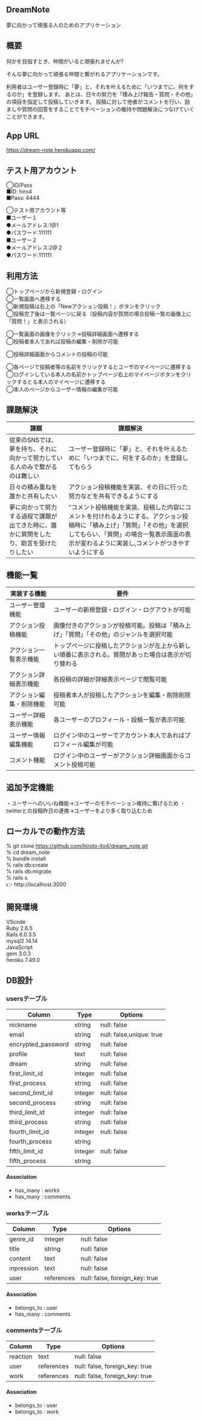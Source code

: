 ## DreamNote

夢に向かって頑張る人のためのアプリケーション

## 概要

何かを目指すとき、仲間がいると頑張れませんか?

そんな夢に向かって頑張る仲間と繋がれるアプリケーションです。

利用者はユーザー登録時に「夢」と、それを叶えるために「いつまでに、何をするのか」を登録します。
あとは、日々の努力を「積み上げ報告・質問・その他」の項目を指定して投稿していきます。
投稿に対して他者がコメントを行い、励ましや質問の回答をすることでモチベーションの維持や問題解決につなげていくことができます。

## App URL

https://dream-note.herokuapp.com/

## テスト用アカウント
◯ID/Pass  
 ■ID: hiro4  
 ■Pass: 4444  

◯テスト用アカウント等  
 ■ユーザー１  
  ●メールアドレス:1@1  
  ●パスワード:111111  
 ■ユーザー２  
  ●メールアドレス:2@２  
  ●パスワード:111111  


## 利用方法
◯トップページから新規登録・ログイン  
◯一覧画面へ遷移する  
◯新規投稿は右上の「Newアクション投稿！」ボタンをクリック  
◯投稿完了後は一覧ページに戻る（投稿内容が質問の場合投稿一覧の画像上に「質問！」と表示される）  

◯一覧画面の画像をクリック→投稿詳細画面へ遷移する  
◯投稿者本人であれば投稿の編集・削除が可能  

◯投稿詳細画面からコメントの投稿の可能  

◯各ページで投稿者等の名前をクリックするとユーザのマイページに遷移する  
◯ログインしている本人の名前かトップページ右上のマイページボタンをクリックするとる本人のマイページに遷移する  
◯本人のページからユーザー情報の編集が可能  
 

## 課題解決
| 課題 | 課題解決 |
|-----|---------|
|従来のSNSでは、夢を持ち、それに向かって努力している人のみで繋がるのは難しい|ユーザー登録時に「夢」と、それを叶えるために「いつまでに、何をするのか」を登録してもらう|
| 日々の積み重ねを誰かと共有したい|アクション投稿機能を実装、その日に行った努力などを共有できるようにする|
| 夢に向かって努力する過程で課題が出てきた時に、誰かに質問をしたり、助言を受けたりしたい| "コメント投稿機能を実装、投稿した内容にコメントを付けれるようにする。アクション投稿時に「積み上げ」「質問」「その他」を選択してもらい、「質問」の場合一覧表示画面の表示が変わるように実装し,コメントがつきやすいようにする|

## 機能一覧
| 実装する機能 | 要件 |
|------------|------|
| ユーザー管理機能 | ユーザーの新規登録・ログイン・ログアウトが可能 |
| アクション投稿機能 | 画像付きのアクションが投稿可能。投稿は「積み上げ」「質問」「その他」のジャンルを選択可能 |
| アクション一覧表示機能 | トップページに投稿したアクションが左上から新しい順番に表示される。質問があった場合は表示が切り替わる | 
| アクション詳細表示機能 | 各投稿の詳細が詳細表示ページで閲覧可能 |
| アクション編集・削除機能 | 投稿者本人が投稿したアクションを編集・削除削除可能 | 
| ユーザー詳細表示機能 | 各ユーザーのプロフィール・投稿一覧が表示可能 | 
| ユーザー情報編集機能 | ログイン中のユーザーでアカウント本人であればプロフィール編集が可能 | 
| コメント機能 | ログイン中のユーザーがアクション詳細画面からコメント投稿可能 |

## 追加予定機能
・ユーザーへのいいね機能→ユーザーのモチベーション維持に繋げるため
・twitterとの投稿昨日の連携→ユーザーをより多く取り込むため

## ローカルでの動作方法
% git clone https://github.com/hiroto-ito4/dream_note.git  
% cd dream_note  
% bundle install  
% rails db:create  
% rails db:migrate  
% rails s  
👉 http://localhost:3000  

## 開発環境
VScode  
Ruby 2.6.5  
Rails 6.0.3.5  
mysql2 14.14  
JavaScript  
gem 3.0.3  
heroku 7.49.0  


## DB設計
### usersテーブル

| Column             | Type    | Options                  |
|--------------------|---------|--------------------------|
| nickname           | string  | null: false              |
| email              | string  | null: false,unique: true |
| encrypted_password | string  | null: false              |
| profile            | text    | null: false              |
| dream              | string  | null: false              |
| first_limit_id     | integer | null: false              |
| first_process      | string  | null: false              |
| second_limit_id    | integer | null: false              |
| second_process     | string  | null: false              |
| third_limit_id     | integer | null: false              |
| third_process      | string  | null: false              |
| fourth_limit_id    | integer | null: false              |
| fourth_process     | string  |                          |
| fifth_limit_id     | integer | null: false              |
| fifth_process      | string  |                          |

#### Association
- has_many : works
- has_many : comments

### worksテーブル

| Column       | Type       | Options                        |
|--------------|------------|--------------------------------|
| genre_id     | integer    | null: false                    |
| title        | string     | null: false                    |
| content      | text       | null: false                    |
| inpression   | text       | null: false                    |
| user         | references | null: false, foreign_key: true |


#### Association
- belongs_to : user
- has_many   : comments

### commentsテーブル

| Column   | Type       | Options                        |
|--------  |------------|--------------------------------|
| reaction | text       | null: false                    |
| user     | references | null: false, foreign_key: true |
| work     | references | null: false, foreign_key: true |

#### Association
- belongs_to : user
- belongs_to : work

